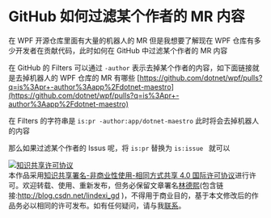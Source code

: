 
# GitHub 如何过滤某个作者的 MR 内容

在 WPF 开源仓库里面有大量的机器人的 MR 但是我想要了解现在 WPF 仓库有多少开发者在贡献代码，此时如何在 GitHub 中过滤某个作者的 MR 内容

<!--more-->


<!-- 发布 -->

在 GitHub 的 Filters 可以通过 `-author` 表示去掉某个作者的内容，如下面链接就是去掉机器人的 WPF 仓库的 MR 有哪些 [https://github.com/dotnet/wpf/pulls?q=is%3Apr+-author%3Aapp%2Fdotnet-maestro](https://github.com/dotnet/wpf/pulls?q=is%3Apr+-author%3Aapp%2Fdotnet-maestro)

在 Filters 的字符串是 `is:pr -author:app/dotnet-maestro` 此时将会去掉机器人的内容

那么如果过滤某个作者的 Issus 呢，将 `is:pr` 替换为 `is:issue ` 就可以





<a rel="license" href="http://creativecommons.org/licenses/by-nc-sa/4.0/"><img alt="知识共享许可协议" style="border-width:0" src="https://licensebuttons.net/l/by-nc-sa/4.0/88x31.png" /></a><br />本作品采用<a rel="license" href="http://creativecommons.org/licenses/by-nc-sa/4.0/">知识共享署名-非商业性使用-相同方式共享 4.0 国际许可协议</a>进行许可。欢迎转载、使用、重新发布，但务必保留文章署名[林德熙](http://blog.csdn.net/lindexi_gd)(包含链接:http://blog.csdn.net/lindexi_gd )，不得用于商业目的，基于本文修改后的作品务必以相同的许可发布。如有任何疑问，请与我[联系](mailto:lindexi_gd@163.com)。
